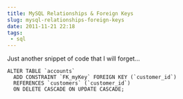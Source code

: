 ---title: MySQL Relationships & Foreign Keysslug: mysql-relationships-foreign-keysdate: 2011-11-21 22:18tags:  - sql---Just another snippet of code that I will forget...

    ALTER TABLE `accounts`
      ADD CONSTRAINT `FK_myKey` FOREIGN KEY (`customer_id`) 
      REFERENCES `customers` (`customer_id`) 
      ON DELETE CASCADE ON UPDATE CASCADE;